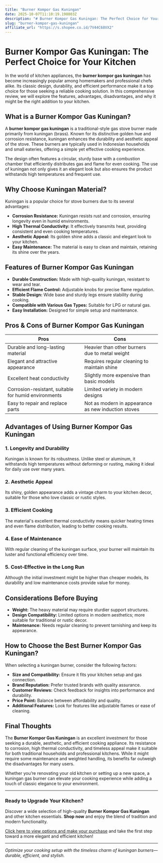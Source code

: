 ```yaml
---
title: "Burner Kompor Gas Kuningan"
date: 2025-10-07T11:10:19.198803Z
description: "# Burner Kompor Gas Kuningan: The Perfect Choice for Your Kitchen..."
slug: "burner-kompor-gas-kuningan"
affiliate_url: "https://s.shopee.co.id/7V44C68VX2"
---
```

# Burner Kompor Gas Kuningan: The Perfect Choice for Your Kitchen

In the world of kitchen appliances, the **burner kompor gas kuningan** has become increasingly popular among homemakers and professional chefs alike. Its classic design, durability, and efficient performance make it a top choice for those seeking a reliable cooking solution. In this comprehensive review, we will explore the features, advantages, disadvantages, and why it might be the right addition to your kitchen.

## What is a Burner Kompor Gas Kuningan?

A **burner kompor gas kuningan** is a traditional-style gas stove burner made primarily from kuningan (brass). Known for its distinctive golden hue and corrosion resistance, kuningan enhances the durability and aesthetic appeal of the stove. These burners are typically used in Indonesian households and small eateries, offering a simple yet effective cooking experience.

The design often features a circular, sturdy base with a combustion chamber that efficiently distributes gas and flame for even cooking. The use of kuningan not only gives it an elegant look but also ensures the product withstands high temperatures and frequent use.

## Why Choose Kuningan Material?

Kuningan is a popular choice for stove burners due to its several advantages:

- **Corrosion Resistance:** Kuningan resists rust and corrosion, ensuring longevity even in humid environments.
- **High Thermal Conductivity:** It effectively transmits heat, providing consistent and even cooking temperatures.
- **Aesthetic Appeal:** Its golden shine adds a classic and elegant look to your kitchen.
- **Easy Maintenance:** The material is easy to clean and maintain, retaining its shine over the years.

## Features of Burner Kompor Gas Kuningan

- **Durable Construction:** Made with high-quality kuningan, resistant to wear and tear.
- **Efficient Flame Control:** Adjustable knobs for precise flame regulation.
- **Stable Design:** Wide base and sturdy legs ensure stability during cooking.
- **Compatible with Various Gas Types:** Suitable for LPG or natural gas.
- **Easy Installation:** Designed for simple setup and maintenance.

## Pros & Cons of Burner Kompor Gas Kuningan

| Pros                                   | Cons                                              |
|----------------------------------------|---------------------------------------------------|
| Durable and long-lasting material   | Heavier than other burners due to metal weight   |
| Elegant and attractive appearance    | Requires regular cleaning to maintain shine     |
| Excellent heat conductivity           | Slightly more expensive than basic models       |
| Corrosion-resistant, suitable for humid environments | Limited variety in modern designs               |
| Easy to repair and replace parts      | Not as modern in appearance as new induction stoves |

## Advantages of Using Burner Kompor Gas Kuningan

### 1. **Longevity and Durability**
Kuningan is known for its robustness. Unlike steel or aluminum, it withstands high temperatures without deforming or rusting, making it ideal for daily use over many years.

### 2. **Aesthetic Appeal**
Its shiny, golden appearance adds a vintage charm to your kitchen decor, suitable for those who love classic or rustic styles.

### 3. **Efficient Cooking**
The material's excellent thermal conductivity means quicker heating times and even flame distribution, leading to better cooking results.

### 4. **Ease of Maintenance**
With regular cleaning of the kuningan surface, your burner will maintain its luster and functional efficiency over time.

### 5. **Cost-Effective in the Long Run**
Although the initial investment might be higher than cheaper models, its durability and low maintenance costs provide value for money.

## Considerations Before Buying

- **Weight:** The heavy material may require sturdier support structures.
- **Design Compatibility:** Limited options in modern aesthetics; more suitable for traditional or rustic decor.
- **Maintenance:** Needs regular cleaning to prevent tarnishing and keep its appearance.

## How to Choose the Best Burner Kompor Gas Kuningan?

When selecting a kuningan burner, consider the following factors:

- **Size and Compatibility:** Ensure it fits your kitchen setup and gas connection.
- **Brand Reputation:** Prefer trusted brands with quality assurance.
- **Customer Reviews:** Check feedback for insights into performance and durability.
- **Price Point:** Balance between affordability and quality.
- **Additional Features:** Look for features like adjustable flames or ease of cleaning.

## Final Thoughts

The **Burner Kompor Gas Kuningan** is an excellent investment for those seeking a durable, aesthetic, and efficient cooking appliance. Its resistance to corrosion, high thermal conductivity, and timeless appeal make it suitable for both traditional households and professional kitchens. While it might require some maintenance and weighted handling, its benefits far outweigh the disadvantages for many users.

Whether you’re renovating your old kitchen or setting up a new space, a kuningan gas burner can elevate your cooking experience while adding a touch of classic elegance to your environment.

---

### Ready to Upgrade Your Kitchen? 

Discover a wide selection of high-quality **Burner Kompor Gas Kuningan** and other kitchen essentials. **Shop now** and enjoy the blend of tradition and modern functionality. 

[Click here to view options and make your purchase](https://s.shopee.co.id/7V44C68VX2) and take the first step toward a more elegant and efficient kitchen!

---

*Optimize your cooking setup with the timeless charm of kuningan burners—durable, efficient, and stylish.*